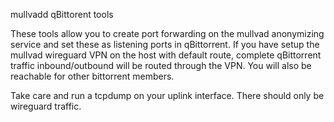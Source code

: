 mullvadd qBittorent tools

These tools allow you to create port forwarding on the mullvad anonymizing service
and set these as listening ports in qBittorrent.
If you have setup the mullvad wireguard VPN on the host with default route, complete
qBittorrent traffic inbound/outbound will be routed through the VPN. You will 
also be reachable for other bittorrent members.

Take care and run a tcpdump on your uplink interface. There should only be wireguard traffic.
